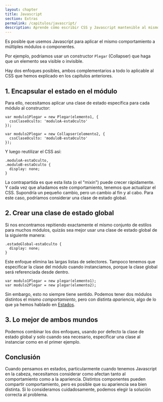 ```yaml
---
layout: chapter
title: Javascript
section: Extras
permalink: /capitulos/javascript/
description: Aprende cómo escribir CSS y Javascript mantenible al mismo tiempo.
---
```


Es posible que usemos Javascript para aplicar el mismo comportamiento a múltiples módulos o componentes.

Por ejemplo, podríamos usar un constructor `Plegar` (Collapser) que haga que un elemento sea visible o invisible.

Hay dos enfoques posibles, ambos complementarios a todo lo aplicable al CSS que hemos explicado en los capítulos anteriores.

## 1. Encapsular el estado en el módulo

Para ello, necesitamos aplicar una clase de estado específica para cada módulo al constructor:

	var modulo1Plegar = new Plegar(elemento1, {
	  cssClaseOculto: 'moduloA-estaOculto'
	});

	var modulo2Plegar = new Collapser(elemento2, {
	  cssClaseOculto: 'moduloB-estaOculto'
	});

Y luego reutilizar el CSS así:

	.moduloA-estaOculto,
	.moduloB-estaOculto {
      display: none;
	}

La contrapartida es que esta lista (o el "mixin") puede crecer rápidamente. Y cada vez que añadamos este comportamiento, tenemos que actualizar el CSS. Supondría un pequeño cambio, pero un cambio al fin y al cabo. Para este caso, podríamos considerar una clase de estado global.

## 2. Crear una clase de estado global

Si nos encontramos repitiendo exactamente el mismo conjunto de estilos para muchos módulos, quizás sea mejor usar una clase de estado global de la siguiente manera:

	.estadoGlobal-estaOculto {
      display: none;
	}

Este enfoque elimina las largas listas de selectores. Tampoco tenemos que especificar la clase del módulo cuando instanciamos, porque la clase global será referenciada desde dentro.

	var modulo1Plegar = new plegar(elemento1);
	var modulo2Plegar = new plegar(elemento2);

Sin embargo, esto no siempre tiene sentido. Podemos tener dos módulos distintos el mismo *comportamiento*, pero con distinta *apariencia*, algo de lo que ya hemos hablado en [Estados](/capitulos/estados/).

## 3. Lo mejor de ambos mundos

Podemos combinar los dos enfoques, usando por defecto la clase de estado global y solo cuando sea necesario, especificar una clase al instanciar como en el primer ejemplo.

## Conclusión

Cuando pensamos en estados, particularmente cuando tenemos Javascript en la cabeza, necesitamos considerar como afectan tanto al comportamiento como a la apariencia. Distintos componentes pueden compartir comportamiento, pero es posible que su apariencia sea bien distinta. Si lo consideramos cuidadosamente, podemos elegir la solución correcta al problema.
